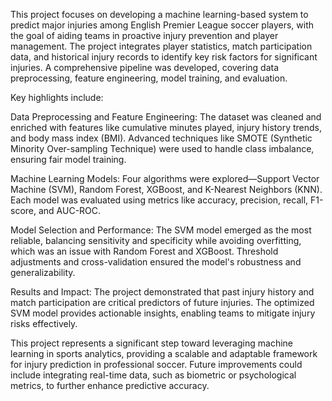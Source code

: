 This project focuses on developing a machine learning-based system to predict major injuries among English Premier League soccer players, with the goal of aiding teams in proactive injury prevention and player management. The project integrates player statistics, match participation data, and historical injury records to identify key risk factors for significant injuries. A comprehensive pipeline was developed, covering data preprocessing, feature engineering, model training, and evaluation.

Key highlights include:

Data Preprocessing and Feature Engineering: The dataset was cleaned and enriched with features like cumulative minutes played, injury history trends, and body mass index (BMI). Advanced techniques like SMOTE (Synthetic Minority Over-sampling Technique) were used to handle class imbalance, ensuring fair model training.

Machine Learning Models: Four algorithms were explored—Support Vector Machine (SVM), Random Forest, XGBoost, and K-Nearest Neighbors (KNN). Each model was evaluated using metrics like accuracy, precision, recall, F1-score, and AUC-ROC.

Model Selection and Performance: The SVM model emerged as the most reliable, balancing sensitivity and specificity while avoiding overfitting, which was an issue with Random Forest and XGBoost. Threshold adjustments and cross-validation ensured the model's robustness and generalizability.

Results and Impact: The project demonstrated that past injury history and match participation are critical predictors of future injuries. The optimized SVM model provides actionable insights, enabling teams to mitigate injury risks effectively.

This project represents a significant step toward leveraging machine learning in sports analytics, providing a scalable and adaptable framework for injury prediction in professional soccer. Future improvements could include integrating real-time data, such as biometric or psychological metrics, to further enhance predictive accuracy.
